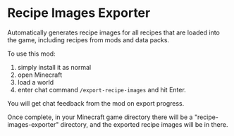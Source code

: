 # Recipe Images Exporter

Automatically generates recipe images for all recipes that are loaded into the game, including recipes from mods and data packs.

To use this mod:
1. simply install it as normal
2. open Minecraft
3. load a world
4. enter chat command `/export-recipe-images` and hit Enter.

You will get chat feedback from the mod on export progress.

Once complete, in your Minecraft game directory there will be a "recipe-images-exporter" directory, and the exported recipe images will be in there.